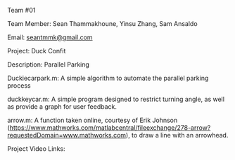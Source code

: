 Team #01


Team Member: Sean Thammakhoune, Yinsu Zhang, Sam Ansaldo


Email: seantmmk@gmail.com


Project: Duck Confit


Description: Parallel Parking

Duckiecarpark.m: A simple algorithm to automate the parallel parking process

duckkeycar.m: A simple program designed to restrict turning angle, as well as provide a graph for user feedback.

arrow.m: A function taken online, courtesy of Erik Johnson (https://www.mathworks.com/matlabcentral/fileexchange/278-arrow?requestedDomain=www.mathworks.com), to draw a line with an arrowhead.

Project Video Links: 

